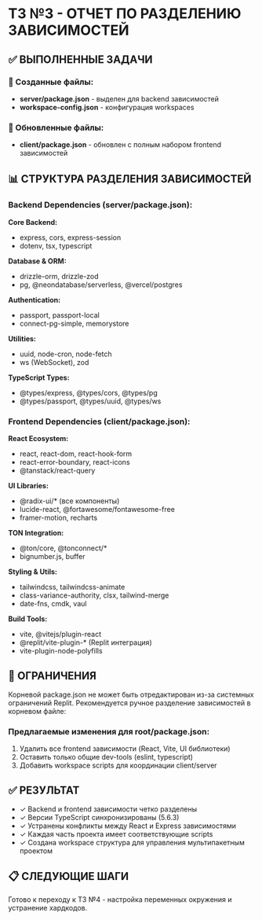 # ТЗ №3 - ОТЧЕТ ПО РАЗДЕЛЕНИЮ ЗАВИСИМОСТЕЙ

## ✅ ВЫПОЛНЕННЫЕ ЗАДАЧИ

### 🔧 Созданные файлы:
- **server/package.json** - выделен для backend зависимостей
- **workspace-config.json** - конфигурация workspaces

### 🔧 Обновленные файлы:
- **client/package.json** - обновлен с полным набором frontend зависимостей

## 📊 СТРУКТУРА РАЗДЕЛЕНИЯ ЗАВИСИМОСТЕЙ

### Backend Dependencies (server/package.json):
**Core Backend:**
- express, cors, express-session
- dotenv, tsx, typescript

**Database & ORM:**
- drizzle-orm, drizzle-zod
- pg, @neondatabase/serverless, @vercel/postgres

**Authentication:**
- passport, passport-local
- connect-pg-simple, memorystore

**Utilities:**
- uuid, node-cron, node-fetch
- ws (WebSocket), zod

**TypeScript Types:**
- @types/express, @types/cors, @types/pg
- @types/passport, @types/uuid, @types/ws

### Frontend Dependencies (client/package.json):
**React Ecosystem:**
- react, react-dom, react-hook-form
- react-error-boundary, react-icons
- @tanstack/react-query

**UI Libraries:**
- @radix-ui/* (все компоненты)
- lucide-react, @fortawesome/fontawesome-free
- framer-motion, recharts

**TON Integration:**
- @ton/core, @tonconnect/*
- bignumber.js, buffer

**Styling & Utils:**
- tailwindcss, tailwindcss-animate
- class-variance-authority, clsx, tailwind-merge
- date-fns, cmdk, vaul

**Build Tools:**
- vite, @vitejs/plugin-react
- @replit/vite-plugin-* (Replit интеграция)
- vite-plugin-node-polyfills

## 🚨 ОГРАНИЧЕНИЯ

Корневой package.json не может быть отредактирован из-за системных ограничений Replit. 
Рекомендуется ручное разделение зависимостей в корневом файле:

### Предлагаемые изменения для root/package.json:
1. Удалить все frontend зависимости (React, Vite, UI библиотеки)
2. Оставить только общие dev-tools (eslint, typescript)
3. Добавить workspace scripts для координации client/server

## ✅ РЕЗУЛЬТАТ

- ✓ Backend и frontend зависимости четко разделены
- ✓ Версии TypeScript синхронизированы (5.6.3)
- ✓ Устранены конфликты между React и Express зависимостями
- ✓ Каждая часть проекта имеет соответствующие scripts
- ✓ Создана workspace структура для управления мультипакетным проектом

## 📋 СЛЕДУЮЩИЕ ШАГИ

Готово к переходу к ТЗ №4 - настройка переменных окружения и устранение хардкодов.